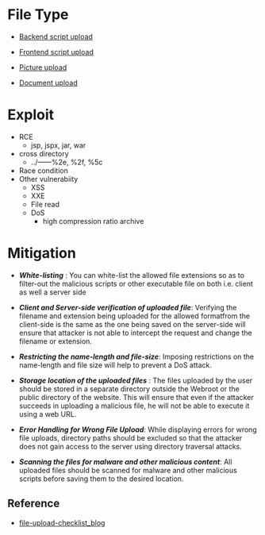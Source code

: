 # File Type
- [Backend script upload](https://github.com/Jayway007/Offense-and-Deffense/tree/main/Offense/Pentest/Common-vul/File%20Upload/Backend)

- [Frontend script upload](https://github.com/Jayway007/Offense-and-Deffense/tree/main/Offense/Pentest/Common-vul/File%20Upload/Frontend)


- [Picture  upload](https://github.com/Jayway007/Offense-and-Deffense/tree/main/Offense/Pentest/Common-vul/File%20Upload/Picture)


- [Document upload](https://github.com/Jayway007/Offense-and-Deffense/tree/main/Offense/Pentest/Common-vul/File%20Upload/Document)


# Exploit
- RCE 
  - jsp, jspx, jar, war
- cross directory
  - ../——%2e, %2f, %5c
- Race condition
- Other vulnerabiity
  - XSS
  - XXE
  - File read
  - DoS
    - high compression ratio archive

# Mitigation

- ***White-listing*** : You can white-list the allowed file extensions so as to filter-out the malicious scripts or other executable file on both i.e. client as well a server side

- ***Client and Server-side verification of uploaded file***: Verifying the filename and extension being uploaded for the allowed formatfrom the client-side is the same as the one being saved on the server-side will ensure that attacker is not able to intercept the request and change the filename or extension.

- ***Restricting the name-length and file-size***: Imposing restrictions on the name-length and file size will help to prevent a DoS attack.

- ***Storage location of the uploaded files*** : The files uploaded by the user should be stored in a separate directory outside the Webroot or the public directory of the website. This will ensure that even if the attacker succeeds in uploading a malicious file, he will not be able to execute it using a web URL.

- ***Error Handling for Wrong File Upload***: While displaying errors for wrong file uploads, directory paths should be excluded so that the attacker does not gain access to the server using directory traversal attacks.

- ***Scanning the files for malware and other malicious content***: All uploaded files should be scanned for malware and other malicious scripts before saving them to the desired location.

## Reference
- [file-upload-checklist_blog](https://www.onsecurity.io/blog/file-upload-checklist/)
